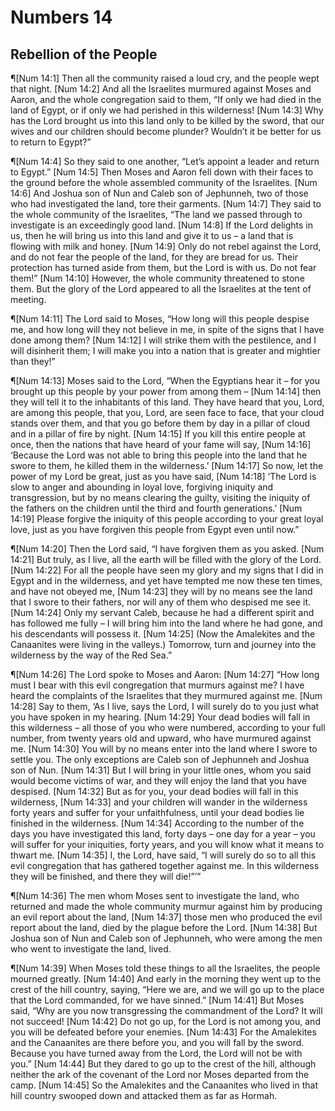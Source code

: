 # Numbers 14

## Rebellion of the People
¶[Num 14:1] Then all the community raised a loud cry, and the people wept that night.
[Num 14:2] And all the Israelites murmured against Moses and Aaron, and the whole congregation said to them, “If only we had died in the land of Egypt, or if only we had perished in this wilderness!
[Num 14:3] Why has the Lord brought us into this land only to be killed by the sword, that our wives and our children should become plunder? Wouldn’t it be better for us to return to Egypt?”

¶[Num 14:4] So they said to one another, “Let’s appoint a leader and return to Egypt.”
[Num 14:5] Then Moses and Aaron fell down with their faces to the ground before the whole assembled community of the Israelites.
[Num 14:6] And Joshua son of Nun and Caleb son of Jephunneh, two of those who had investigated the land, tore their garments.
[Num 14:7] They said to the whole community of the Israelites, “The land we passed through to investigate is an exceedingly good land.
[Num 14:8] If the Lord delights in us, then he will bring us into this land and give it to us – a land that is flowing with milk and honey.
[Num 14:9] Only do not rebel against the Lord, and do not fear the people of the land, for they are bread for us. Their protection has turned aside from them, but the Lord is with us. Do not fear them!”
[Num 14:10] However, the whole community threatened to stone them. But the glory of the Lord appeared to all the Israelites at the tent of meeting.

¶[Num 14:11] The Lord said to Moses, “How long will this people despise me, and how long will they not believe in me, in spite of the signs that I have done among them?
[Num 14:12] I will strike them with the pestilence, and I will disinherit them; I will make you into a nation that is greater and mightier than they!”

¶[Num 14:13] Moses said to the Lord, “When the Egyptians hear it – for you brought up this people by your power from among them –
[Num 14:14] then they will tell it to the inhabitants of this land. They have heard that you, Lord, are among this people, that you, Lord, are seen face to face, that your cloud stands over them, and that you go before them by day in a pillar of cloud and in a pillar of fire by night.
[Num 14:15] If you kill this entire people at once, then the nations that have heard of your fame will say,
[Num 14:16] ‘Because the Lord was not able to bring this people into the land that he swore to them, he killed them in the wilderness.’
[Num 14:17] So now, let the power of my Lord be great, just as you have said,
[Num 14:18] ‘The Lord is slow to anger and abounding in loyal love, forgiving iniquity and transgression, but by no means clearing the guilty, visiting the iniquity of the fathers on the children until the third and fourth generations.’
[Num 14:19] Please forgive the iniquity of this people according to your great loyal love, just as you have forgiven this people from Egypt even until now.”

¶[Num 14:20] Then the Lord said, “I have forgiven them as you asked.
[Num 14:21] But truly, as I live, all the earth will be filled with the glory of the Lord.
[Num 14:22] For all the people have seen my glory and my signs that I did in Egypt and in the wilderness, and yet have tempted me now these ten times, and have not obeyed me,
[Num 14:23] they will by no means see the land that I swore to their fathers, nor will any of them who despised me see it.
[Num 14:24] Only my servant Caleb, because he had a different spirit and has followed me fully – I will bring him into the land where he had gone, and his descendants will possess it.
[Num 14:25] (Now the Amalekites and the Canaanites were living in the valleys.) Tomorrow, turn and journey into the wilderness by the way of the Red Sea.”

¶[Num 14:26] The Lord spoke to Moses and Aaron:
[Num 14:27] “How long must I bear with this evil congregation that murmurs against me? I have heard the complaints of the Israelites that they murmured against me.
[Num 14:28] Say to them, ‘As I live, says the Lord, I will surely do to you just what you have spoken in my hearing.
[Num 14:29] Your dead bodies will fall in this wilderness – all those of you who were numbered, according to your full number, from twenty years old and upward, who have murmured against me.
[Num 14:30] You will by no means enter into the land where I swore to settle you. The only exceptions are Caleb son of Jephunneh and Joshua son of Nun.
[Num 14:31] But I will bring in your little ones, whom you said would become victims of war, and they will enjoy the land that you have despised.
[Num 14:32] But as for you, your dead bodies will fall in this wilderness,
[Num 14:33] and your children will wander in the wilderness forty years and suffer for your unfaithfulness, until your dead bodies lie finished in the wilderness.
[Num 14:34] According to the number of the days you have investigated this land, forty days – one day for a year – you will suffer for your iniquities, forty years, and you will know what it means to thwart me.
[Num 14:35] I, the Lord, have said, “I will surely do so to all this evil congregation that has gathered together against me. In this wilderness they will be finished, and there they will die!”’”

¶[Num 14:36] The men whom Moses sent to investigate the land, who returned and made the whole community murmur against him by producing an evil report about the land,
[Num 14:37] those men who produced the evil report about the land, died by the plague before the Lord.
[Num 14:38] But Joshua son of Nun and Caleb son of Jephunneh, who were among the men who went to investigate the land, lived.

¶[Num 14:39] When Moses told these things to all the Israelites, the people mourned greatly.
[Num 14:40] And early in the morning they went up to the crest of the hill country, saying, “Here we are, and we will go up to the place that the Lord commanded, for we have sinned.”
[Num 14:41] But Moses said, “Why are you now transgressing the commandment of the Lord? It will not succeed!
[Num 14:42] Do not go up, for the Lord is not among you, and you will be defeated before your enemies.
[Num 14:43] For the Amalekites and the Canaanites are there before you, and you will fall by the sword. Because you have turned away from the Lord, the Lord will not be with you.”
[Num 14:44] But they dared to go up to the crest of the hill, although neither the ark of the covenant of the Lord nor Moses departed from the camp.
[Num 14:45] So the Amalekites and the Canaanites who lived in that hill country swooped down and attacked them as far as Hormah.
